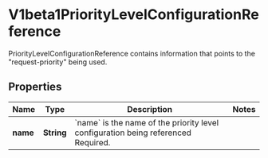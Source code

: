 

# V1beta1PriorityLevelConfigurationReference

PriorityLevelConfigurationReference contains information that points to the \"request-priority\" being used.

## Properties

| Name | Type | Description | Notes |
|------------ | ------------- | ------------- | -------------|
|**name** | **String** | &#x60;name&#x60; is the name of the priority level configuration being referenced Required. |  |



